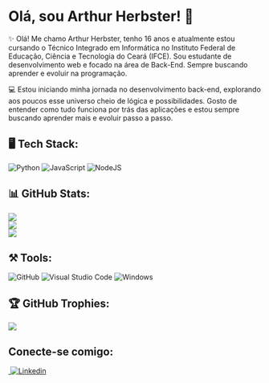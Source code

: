 # Olá, sou Arthur Herbster! 👋
 ✨ Olá! Me chamo Arthur Herbster, tenho 16 anos e atualmente estou cursando o Técnico Integrado em Informática no Instituto Federal de Educação, Ciência e Tecnologia do Ceará (IFCE).
Sou estudante de desenvolvimento web e focado na área de Back-End. Sempre buscando aprender e evoluir na programação.

 💻 Estou iniciando minha jornada no desenvolvimento back-end, explorando aos poucos esse universo cheio de lógica e possibilidades. Gosto de entender como tudo funciona por trás das aplicações e estou sempre buscando aprender mais e evoluir passo a passo.

## 🖥️ Tech Stack:
![Python](https://img.shields.io/badge/python-3676A0?style=for-the-badge&logo=python&logoColor=yellow)  ![JavaScript](https://img.shields.io/badge/Javascript-F7DF1E?style=for-the-badge&logo=javascript&logoColor=black) ![NodeJS](https://img.shields.io/badge/Node.js-43853D?style=for-the-badge&logo=node.js&logoColor=white)



## 📊 GitHub Stats:
![](https://github-readme-stats.vercel.app/api?username=DevHerbster&theme=blueberry&hideborder=false&include_all_comits=false&count_private=false)<br/>
![](https://github-readme-streak-stats.herokuapp.com/?user=DevHerbster&theme=blueberry&hide_border=false)<br>
![](https://github-readme-stats.vercel.app/api/top-langs/?username=DevHerbster&theme=blueberry&hide_border=false&include_all_commits=false&count_private=false&layout=compact)<br>

## ⚒️ Tools:
![GitHub](https://img.shields.io/badge/Git-GitHub-181717?style=for-the-badge&logo=git&logoColor=white) 
![Visual Studio Code](https://img.shields.io/badge/-Visual%20Studio%20Code-0D1117?style=for-the-badge&logo=visual-studio-code&logoColor=007ACC&labelColor=oD1117)
![Windows](https://img.shields.io/badge/-Windows-35495E?style=for-the-badge&logo=windows&labelColor=2CA5E0)


## 🏆 GitHub Trophies:
![](https://github-profile-trophy.vercel.app/?username=DevHerbster&theme=radical&columm=3)

## Conecte-se comigo:
­<a href= "https://www.linkedin.com/in/arthur-herbster-undefined-97ab49301/">
  ![Linkedin](https://img.shields.io/badge/Linkedin-0077B5?style=for-the-badge&logo=linkedin&logoColor=white)
   </a>




